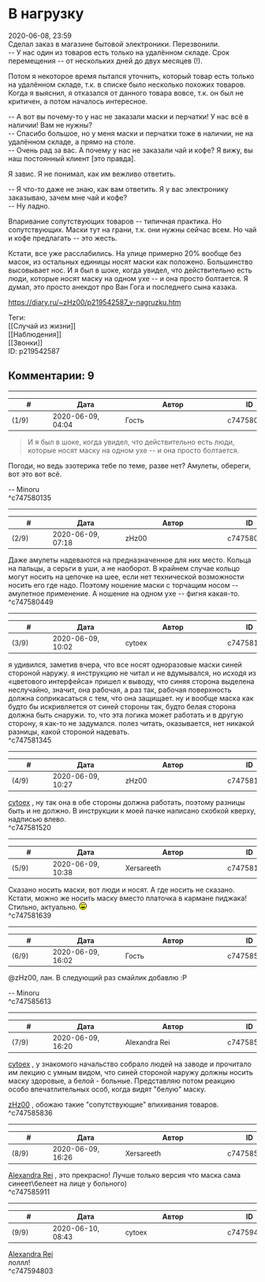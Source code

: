 В нагрузку
==========

  
2020-06-08, 23:59  
 Сделал заказ в магазине бытовой электроники. Перезвонили.   
 -- У нас один из товаров есть только на удалённом складе. Срок перемещения -- от нескольких дней до двух месяцев (!).   
   
 Потом я некоторое время пытался уточнить, который товар есть только на удалённом складе, т.к. в списке было несколько похожих товаров. Когда я выяснил, я отказался от данного товара вовсе, т.к. он был не критичен, а потом началось интересное.   
   
 -- А вот вы почему-то у нас не заказали маски и перчатки! У нас всё в наличии! Вам не нужны?   
 -- Спасибо большое, но у меня маски и перчатки тоже в наличии, не на удалённом складе, а прямо на столе.   
 -- Очень рад за вас. А почему у нас не заказали чай и кофе? Я вижу, вы наш постоянный клиент [это правда].   
   
 Я завис. Я не понимал, как им вежливо ответить.   
   
 -- Я что-то даже не знаю, как вам ответить. Я у вас электронику заказываю, зачем мне чай и кофе?   
 -- Ну ладно.   
   
 Впаривание сопутствующих товаров -- типичная практика. Но сопутствующих. Маски тут на грани, т.к. они нужны сейчас всем. Но чай и кофе предлагать -- это жесть.   
   
  Кстати, все уже расслабились. На улице примерно 20% вообще без масок, из остальных единицы носят маски как положено. Большинство высовывает нос. И я был в шоке, когда увидел, что действительно есть люди, которые носят маску на одном ухе -- и она просто болтается. Я думал, это просто анекдот про Ван Гога и последнего сына казака.    
  
<https://diary.ru/~zHz00/p219542587_v-nagruzku.htm>  
  
Теги:  
[[Случай из жизни]]  
[[Наблюдения]]  
[[Звонки]]  
ID: p219542587  


Комментарии: 9
--------------

  


---



|         #         |              Дата              |                     Автор                     |           ID           |
| --- | --- | --- | --- |
| (1/9) | 2020-06-09, 04:04 | Гость | c747580135 |

  
 > И я был в шоке, когда увидел, что действительно есть люди, которые носят маску на одном ухе -- и она просто болтается.   
   
 Погоди, но ведь эзотерика тебе по теме, разве нет? Амулеты, обереги, вот это вот всё.   
   
 -- Minoru   
 ^c747580135

---



|         #         |              Дата              |                     Автор                     |           ID           |
| --- | --- | --- | --- |
| (2/9) | 2020-06-09, 07:18 | zHz00 | c747580449 |

  
 Даже амулеты надеваются на предназначенное для них место. Кольца на пальцы, а серьги в уши, а не наоборот. В крайнем случае кольцо могут носить на цепочке на шее, если нет технической возможности носить его где надо. Поэтому ношение маски с торчащим носом -- амулетное применение. А ношение на одном ухе -- фигня какая-то.   
 ^c747580449

---



|         #         |              Дата              |                     Автор                     |           ID           |
| --- | --- | --- | --- |
| (3/9) | 2020-06-09, 10:02 | cytoex | c747581345 |

  
 я удивился, заметив вчера, что все носят одноразовые маски синей стороной наружу. я инструкцию не читал и не вдумывался, но исходя из «цветового интерфейса» пришел к выводу, что синяя сторона выделена неслучайно, значит, она рабочая, а раз так, рабочая поверхность должна соприкасаться с тем, что она защищает. ну и вообще маска как будто бы искривляется от синей стороны так, будто белая сторона должна быть снаружи. то, что эта логика может работать и в другую сторону, я как-то не задумался. полез читать, оказывается, нет никакой разницы, какой стороной надевать.   
 ^c747581345

---



|         #         |              Дата              |                     Автор                     |           ID           |
| --- | --- | --- | --- |
| (4/9) | 2020-06-09, 10:27 | zHz00 | c747581520 |

  
  [cytoex](http://citoex.diary.ru "diary//cytoex Гарантированная тайна переписки")  , ну так она в обе стороны должна работать, поэтому разницы быть и не должно. В инструкции к моей пачке написано скобкой кверху, надписью влево.   
 ^c747581520

---



|         #         |              Дата              |                     Автор                     |           ID           |
| --- | --- | --- | --- |
| (5/9) | 2020-06-09, 10:38 | Xersareeth | c747581639 |

  
 Сказано носить маски, вот люди и носят. А где носить не сказано.   
 Кстати, можно же носить маску вместо платочка в кармане пиджака! Стильно, актуально. ![:laugh:](pics/1126.gif)   
 ^c747581639

---



|         #         |              Дата              |                     Автор                     |           ID           |
| --- | --- | --- | --- |
| (6/9) | 2020-06-09, 16:02 | Гость | c747585613 |

  
 @zHz00, лан. В следующий раз смайлик добавлю :P   
   
 -- Minoru   
 ^c747585613

---



|         #         |              Дата              |                     Автор                     |           ID           |
| --- | --- | --- | --- |
| (7/9) | 2020-06-09, 16:20 | Alexandra Rei | c747585836 |

  
   [cytoex](http://citoex.diary.ru "diary//cytoex Гарантированная тайна переписки")  , у знакомого начальство собрало людей на заводе и прочитало им лекцию с умным видом, что синей стороной наружу должны носить маску здоровые, а белой - больные. Представляю потом реакцию особо впечатлительных особ, когда видят "белую" маску.   
   
  [zHz00](https://zHz00.diary.ru "Untitled")  , обожаю такие "сопутствующие" впихивания товаров.    
 ^c747585836

---



|         #         |              Дата              |                     Автор                     |           ID           |
| --- | --- | --- | --- |
| (8/9) | 2020-06-09, 16:26 | Xersareeth | c747585911 |

  
  [Alexandra Rei](http://Alexandra-world.diary.ru "[REAL] 新生")  , это прекрасно! Лучше только версия что маска сама синеет\белеет на лице у больного)   
 ^c747585911

---



|         #         |              Дата              |                     Автор                     |           ID           |
| --- | --- | --- | --- |
| (9/9) | 2020-06-10, 08:43 | cytoex | c747594803 |

  
  [Alexandra Rei](http://Alexandra-world.diary.ru "[REAL] 新生")    
 лоллл!   
 ^c747594803